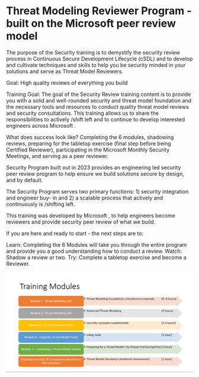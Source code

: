 # Threat Modeling Reviewer Program - built on the Microsoft peer review model
The purpose of the  Security training is to demystify the security review process in Continuous Secure Development Lifecycle (cSDL) and to develop and cultivate techniques and skills to help you be security minded in your solutions and serve as Threat Model Reviewers.

 

Goal:  High quality reviews of everything you build

Training Goal:  The goal of the Security Review training content is to provide you with a solid and well-rounded security and threat model foundation and the necessary tools and resources to conduct quality threat model reviews and security consultations.  This training allows us to share the responsibilities to actively /shift left and to continue to develop interested engineers across Microsoft . 

 

What does success look like? Completing the 6 modules, shadowing reviews, preparing for the tabletop exercise (final step before being Certified Reviewer), participating in the Microsoft Monthly Security Meetings, and serving as a peer reviewer.

 

 Security Program built out in 2023 provides  an engineering led security peer review program to help ensure we build solutions secure by design, and by default.

The  Security Program serves two primary functions: 1) security integration and engineer buy- in and 2) a scalable process that actively and continuously is /shifting left.  

 

This training was developed by Microsoft , to help engineers become reviewers and provide security peer review of what we build. 

If you are here and ready to start - the next steps are to:

Learn: Completing the 6 Modules will take you through the entire program and provide you a good understanding how to conduct a review.
Watch: Shadow a review or two.
Try: Complete a tabletop exercise and become a Reviewer.

![picture 1](images/84cdb82b10c8b6a4b7957e8c8514b8f1cb5423f11e200d48e461f4e53228c152.png)  


